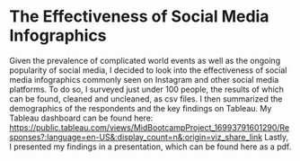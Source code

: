 # The Effectiveness of Social Media Infographics
Given the prevalence of complicated world events as well as the ongoing popularity of social media, I decided to look into the effectiveness of social media infographics commonly seen on Instagram and other social media platforms.
To do so, I surveyed just under 100 people, the results of which can be found, cleaned and uncleaned, as csv files.
I then summarized the demographics of the respondents and the key findings on Tableau.
My Tableau dashboard can be found here: https://public.tableau.com/views/MidBootcampProject_16993791601290/Responses?:language=en-US&:display_count=n&:origin=viz_share_link
Lastly, I presented my findings in a presentation, which can be found here as a pdf.

